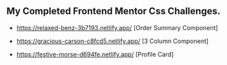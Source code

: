 ## My Completed Frontend Mentor Css Challenges. 

- https://relaxed-benz-3b7193.netlify.app/ [Order Summary Component]

- https://gracious-carson-c8fcd5.netlify.app/ [3 Column Component]

- https://festive-morse-d694fe.netlify.app/ [Profile Card]
